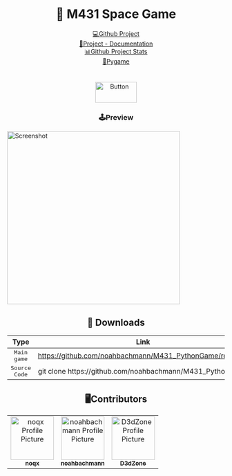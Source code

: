 <h1 align="center" style="font-weight: bold;">🚀 M431 Space Game</h1>

<p align="center">
    <a href="https://github.com/noahbachmann/M431_PythonGame">💻Github Project</a> <br>
    <a  href="https://repo-tracker.com/r/gh/noahbachmann/M431_PythonGame">📄Project - Documentation</a> <br>
    <a  href="https://repo-tracker.com/r/gh/noahbachmann/M431_PythonGame">📊Github Project Stats</a> <br>
    <a  href="https://www.pygame.org/wiki/GettingStarted">🐍Pygame</a> <br>
</p>
<h1>  </h1>

<p align="center">
    <a href="https://github.com/noahbachmann/M431_PythonGame/releases">
        <img src="https://i.ibb.co/MhQRgf3/button-64x32-Kopie2.png" alt="Button" width="96" height="48" />
    </a>
</p>

</div>
<p align="center">
    <h3 style="text-align: center;">🕹️Preview</h3>
</p>

<img src="https://i.ibb.co/C60qLmk/Screenshot-2024-12-13-113941.png" alt="Screenshot" width="400px" />

<h2 style="text-align: center;> 📑 Aufgaben </h2>

<h2 id="routes" style="text-align: center;">📍 Downloads</h2>

<table style="margin: 0 auto; text-align: center;">
    <thead>
        <tr>
            <th>Type</th>
            <th>Link</th>
        </tr>
    </thead>
    <tbody>
        <tr>
            <td><kbd>Main game</kbd></td>
            <td><a href="https://github.com/noahbachmann/M431_PythonGame/releases">https://github.com/noahbachmann/M431_PythonGame/releases</a></td>
        </tr>
        <tr>
            <td><kbd>Source Code</kbd></td>
            <td>git clone https://github.com/noahbachmann/M431_PythonGame</td>
        </tr>
    </tbody>
</table>

<h2 id="colab" style="text-align: center;">🖥️Contributors</h2>
<table style="margin: 0 auto;">
    <tr>
        <td align="center">
            <a href="https://github.com/noqxdev">
                <img src="https://avatars.githubusercontent.com/u/123118803?v=4" width="100px;" alt="noqx Profile Picture" /><br>
                <sub><b>noqx</b></sub>
            </a>
        </td>
        <td align="center">
            <a href="https://github.com/noahbachmann">
                <img src="https://avatars.githubusercontent.com/u/75702803?v=4" width="100px;" alt="noahbachmann Profile Picture" /><br>
                <sub><b>noahbachmann</b></sub>
            </a>
        </td>
        <td align="center">
            <a href="https://github.com/D3dZone">
                <img src="https://avatars.githubusercontent.com/u/184395545?v=4" width="100px;" alt="D3dZone Profile Picture" /><br>
                <sub><b>D3dZone</b></sub>
            </a>
        </td>
    </tr>
</table>
